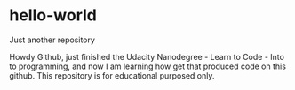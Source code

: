 # hello-world
Just another repository

Howdy Github,  just finished the Udacity Nanodegree - Learn to Code - Into to programming, and now I am learning how get that produced code on this github. 
This repository is for educational purposed only.
